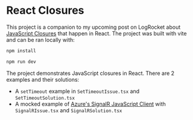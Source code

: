 # React Closures

This project is a companion to my upcoming post on LogRocket about [JavaScript Closures](https://developer.mozilla.org/en-US/docs/Web/JavaScript/Closures) that happen in React. The project was built with vite and can be ran locally with:

```bash
npm install

npm run dev
```

The project demonstrates JavaScript closures in React. There are 2 examples and their solutions:

-   A `setTimeout` example in `SetTimeoutIssue.tsx` and `SetTimeoutSolution.tsx`
-   A mocked example of [Azure's SignalR JavaScript Client](https://learn.microsoft.com/en-us/aspnet/core/signalr/javascript-client?view=aspnetcore-9.0&tabs=visual-studio) with `SignalRIssue.tsx` and `SignalRSolution.tsx`
